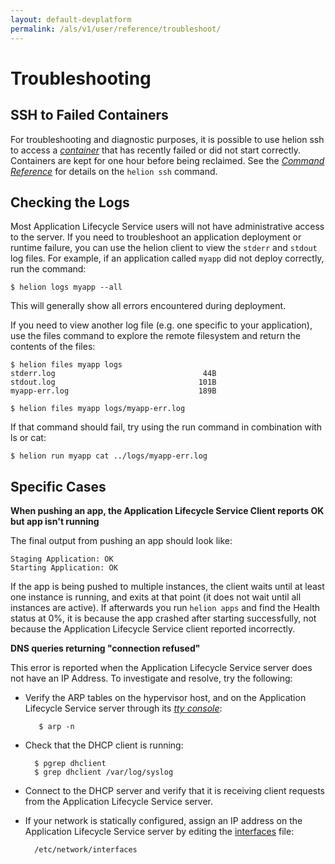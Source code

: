 ```yaml
---
layout: default-devplatform
permalink: /als/v1/user/reference/troubleshoot/
---
```

<!--PUBLISHED-->

Troubleshooting[](#troubleshooting "Permalink to this headline")
=================================================================

SSH to Failed Containers[](#ssh-to-failed-containers "Permalink to this headline")
-----------------------------------------------------------------------------------

For troubleshooting and diagnostic purposes, it is possible to use helion ssh to access a [*container*](/als/v1/user/reference/glossary/#term-container) that has recently failed or did not start correctly. Containers are kept for one hour before being reclaimed. See the [*Command Reference*](/als/v1/user/reference/client-ref/#command-ref-client) for details on the `helion ssh` command.

Checking the Logs[](#checking-the-logs "Permalink to this headline")
---------------------------------------------------------------------

Most Application Lifecycle Service users will not have administrative access to the server. If you need to troubleshoot an application deployment or runtime failure, you can use the helion client to view the `stderr` and `stdout` log files. For example, if an application called `myapp` did not deploy correctly, run the command:

    $ helion logs myapp --all

This will generally show all errors encountered during deployment.

If you need to view another log file (e.g. one specific to your
application), use the files command to explore the remote filesystem and
return the contents of the files:

    $ helion files myapp logs
    stderr.log                                 44B
    stdout.log                                101B
    myapp-err.log                             189B

    $ helion files myapp logs/myapp-err.log

If that command should fail, try using the run command in combination
with ls or cat:

    $ helion run myapp cat ../logs/myapp-err.log

Specific Cases[](#specific-cases "Permalink to this headline")
---------------------------------------------------------------
**When pushing an app, the Application Lifecycle Service Client reports OK but app isn't
running**

The final output from pushing an app should look like:

    Staging Application: OK
    Starting Application: OK

If the app is being pushed to multiple instances, the client waits until at least one instance is running, and exits at that point (it does not wait until all instances are active). If afterwards you run `helion apps` and find the Health status at 0%, it is because the app crashed after starting successfully, not because the Application Lifecycle Service client reported incorrectly.

**DNS queries returning "connection refused"**

This error is reported when the Application Lifecycle Service server does not have an IP Address. To investigate and resolve, try the following:



- Verify the ARP tables on the hypervisor host, and on the Application Lifecycle Service server through its [*tty console*](/als/v1/user/reference/glossary/#term-tty-console):

         $ arp -n



- Check that the DHCP client is running:

        $ pgrep dhclient
        $ grep dhclient /var/log/syslog



- Connect to the DHCP server and verify that it is receiving client requests from the Application Lifecycle Service server.

- If your network is statically configured, assign an IP address on the Application Lifecycle Service server by editing the [interfaces](http://manpages.ubuntu.com/manpages/man5/interfaces.5) file:

        /etc/network/interfaces